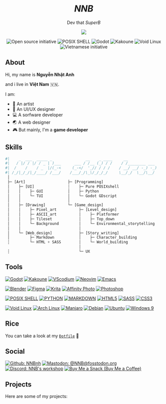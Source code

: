 <h1 align="center"><i>NNB</i></h1>
<p align="center">Dev that <i>SuperB</i></p>
<p align="center"><img src="https://github-readme-stats.vercel.app/api?username=NNBnh&show_icons=true&title_color=F7CA88&text_color=F8F8F8&icon_color=F7CA88&bg_color=181818"></p>
<p align="center"><img src="https://img.shields.io/badge/open_source%20-%2335BF5C.svg?style=for-the-badge&logo=open-source-initiative&logoColor=FFFFFF" alt="Open source initiative"> <img src="https://img.shields.io/badge/posix_shell%20-%23121011.svg?style=for-the-badge&logo=gnu-bash&logoColor=white" alt="POSIX SHELL"> <img src="https://img.shields.io/badge/godot%20-%23478CBF.svg?style=for-the-badge&logo=godot-engine&logoColor=FFFFFF" alt="Godot"> <img src="https://img.shields.io/badge/kakoune%20-%23F9765A.svg?style=for-the-badge&logo=kodi&logoColor=FFFFFF" alt="Kakoune"> <img src="https://img.shields.io/badge/void_linux%20-%23478061.svg?style=for-the-badge&logo=linux&logoColor=FFFFFF" alt="Void Linux"> <img src="https://img.shields.io/badge/vietnam%20-%23F75341.svg?style=for-the-badge&logo=reverbnation&logoColor=FED06E" alt="Vietnamese initiative"></p>

## About
Hi, my name is **Nguyễn Nhật Anh**

and i live in **Việt Nam** 🇻🇳.

I am:
- :art: An artist
- :game_die: An UI/UX designer
- :computer: A sorfware developer
- :earth_asia: A web designer
- :video_game: But mainly, I'm a **game developer**

## Skills
```python
#|    _  ___  _____ _               __    _ ____     __
#|   / |/ / |/ / _ | )___      ___ / /__ (_) / /    / /________ ___
#|  /    /    / _  |/(_-<     (_-</  '_// / / /    / __/ __/ -_) -_)
#| /_/|_/_/|_/____/ /___/    /___/_/\_\/_/_/_/     \__/_/  \__/\__/
 │
 ├─ [Art]                   ├─ [Programming]
 │    ├─ [UI]               ┆    ├─ Pure POSIXshell
 │    │    ├─ GUI           │    ├─ Python
 │    │    └─ TUI           │    └─ Godot GDscript
 │    │                     │
 │    ├─ [Drawing]          └─ [Game_design]
 │    │    ├─ Pixel_art          ├─ [Level_design]
 │    │    ├─ ASCII_art          │    ├─ Platformer
 │    │    ├─ Tileset            │    ├─ Top_down
 │    │    └─ Background         │    └─ Environmental_storytelling
 │    │                          │
 │    └─ [Web_design]            ├─ [Story_writing]
 │         ├─ Markdown           │    ├─ Character_building
 ┆         └─ HTML + SASS        │    └─ World_building
                                 │
 ┆                               └─ UX

```

## Tools
[![Godot](https://img.shields.io/badge/godot%20-%23478CBF.svg?style=for-the-badge&logo=godot-engine&logoColor=FFFFFF)](https://godotengine.org)
[![Kakoune](https://img.shields.io/badge/kakoune%20-%23F9765A.svg?style=for-the-badge&logo=kodi&logoColor=FFFFFF)](https://kakoune.org)
[![VScodium](https://img.shields.io/badge/vscodium%20-%23007ACC.svg?style=for-the-badge&logo=visual-studio-code&logoColor=FFFFFF)](https://vscodium.com)
[![Neovim](https://img.shields.io/badge/neovim%20-%2357A143.svg?style=for-the-badge&logo=neovim&logoColor=FFFFFF)](https://neovim.io)
[![Emacs](https://img.shields.io/badge/emacs%20-%237F5AB6.svg?style=for-the-badge&logo=gnu-emacs&logoColor=FFFFFF)](https://www.gnu.org/software/emacs)

[![Blender](https://img.shields.io/badge/blender%20-%23F5792A.svg?style=for-the-badge&logo=blender&logoColor=FFFFFF)](https://www.blender.org)
[![Figma](https://img.shields.io/badge/figma%20-%23F24E1E.svg?style=for-the-badge&logo=figma&logoColor=FFFFFF)](https://www.figma.com)
[![Krita](https://img.shields.io/badge/krita%20-%233BABFF.svg?style=for-the-badge&logo=krita&logoColor=FFFFFF)](https://krita.org)
[![Affinity Photo](https://img.shields.io/badge/affinity_photo%20-%237E4DD2.svg?style=for-the-badge&logo=affinity-photo&logoColor=FFFFFF)](https://affinity.serif.com/en-gb/photo)
[![Photoshop](https://img.shields.io/badge/photoshop%20-%2331A8FF.svg?style=for-the-badge&logo=adobe-photoshop&logoColor=FFFFFF)](https://alternativeto.net/software/adobe-photoshop)

[![POSIX SHELL](https://img.shields.io/badge/posix_shell%20-%23121011.svg?style=for-the-badge&logo=gnu-bash&logoColor=white)](https://github.com/dylanaraps/pure-sh-bible)
[![PYTHON](https://img.shields.io/badge/python%20-%2314354C.svg?style=for-the-badge&logo=python&logoColor=FFFFFF)](https://www.python.org)
[![MARKDOWN](https://img.shields.io/badge/markdown-%23000000.svg?style=for-the-badge&logo=markdown&logoColor=FFFFFF)](https://pandoc.org)
[![HTML5](https://img.shields.io/badge/html5%20-%23E34F26.svg?style=for-the-badge&logo=html5&logoColor=FFFFFF)](https://pandoc.org)
[![SASS](https://img.shields.io/badge/sass%20-%23CC6699.svg?style=for-the-badge&logo=sass&logoColor=FFFFFF)](https://sass-lang.com)
[![CSS3](https://img.shields.io/badge/css3%20-%231572B6.svg?style=for-the-badge&logo=css3&logoColor=FFFFFF)](https://sass-lang.com)

[![Void Linux](https://img.shields.io/badge/void_linux%20-%23478061.svg?style=for-the-badge&logo=linux&logoColor=FFFFFF)](https://voidlinux.org)
[![Arch Linux](https://img.shields.io/badge/arch_linux%20-%231793D1.svg?style=for-the-badge&logo=arch-linux&logoColor=FFFFFF)](https://www.archlinux.org)
[![Manjaro](https://img.shields.io/badge/manjaro%20-%2335BF5C.svg?style=for-the-badge&logo=manjaro&logoColor=FFFFFF)](https://manjaro.org)
[![Debian](https://img.shields.io/badge/debian%20-%23A81D33.svg?style=for-the-badge&logo=debian&logoColor=FFFFFF)](https://www.debian.org)
[![Ubuntu](https://img.shields.io/badge/ubuntu%20-%23E95420.svg?style=for-the-badge&logo=ubuntu&logoColor=FFFFFF)](https://ubuntu.com)
[![Windows 9](https://img.shields.io/badge/windows_9%20-%230078D6.svg?style=for-the-badge&logo=windows&logoColor=FFFFFF)](https://www.microsoft.com/en-gb/software-download/windows10)

## Rice
You can take a look at my [`Đotfile`](https://github.com/NNBnh/dots) :open_file_folder:

## Social
[![Github: NNBnh](https://img.shields.io/github/followers/NNBnh?labelColor=24292E&color=24292E&label=github%20NNBnh&logo=github&logoColor=FFFFFF&style=for-the-badge)](https://github.com/NNBnh)
[![Mastodon: @NNB@fosstodon.org](https://img.shields.io/mastodon/follow/255593?labelColor=3088D4&color=3088D4&domain=https%3A%2F%2Ffosstodon.org&label=mastodon%20%40NNB%20%40fosstodon.org&logo=mastodon&logoColor=FFFFFF&style=for-the-badge)](https://fosstodon.org/web/accounts/255593)
[![Discord: NNB's workshop](https://img.shields.io/discord/740843363343007754?labelColor=6E84D2&color=6E84D2&label=discord%20NNB%27s%20workshop&logo=discord&logoColor=FFFFFF&style=for-the-badge)](https://discord.gg/vJ22XK)
[![Buy Me a Snack (Buy Me a Coffee)](https://img.shields.io/badge/buy_me_a_coffee%20-%23F7CA88.svg?logo=buy-me-a-coffee&logoColor=333333&style=for-the-badge)](https://www.buymeacoffee.com/nnbnh)

## Projects
Here are some of my projects:
